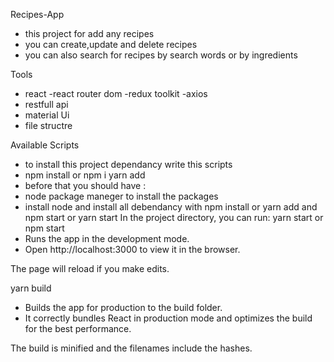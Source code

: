 Recipes-App

- this project for add any recipes
- you can create,update and delete recipes
- you can also search for recipes by search words or by ingredients

Tools

- react
  -react router dom
  -redux toolkit
  -axios
- restfull api
- material Ui
- file structre

Available Scripts

- to install this project dependancy write this scripts
- npm install or npm i yarn add
- before that you should have :
- node package maneger to install the packages
- install node and install all debendancy with npm install or yarn add and npm start
  or yarn start In the project directory, you can run: yarn start or npm start
- Runs the app in the development mode.
- Open http://localhost:3000 to view it in the browser.

The page will reload if you make edits.

yarn build

- Builds the app for production to the build folder.
- It correctly bundles React in production mode and optimizes the build for the best
  performance.

The build is minified and the filenames include the hashes.
